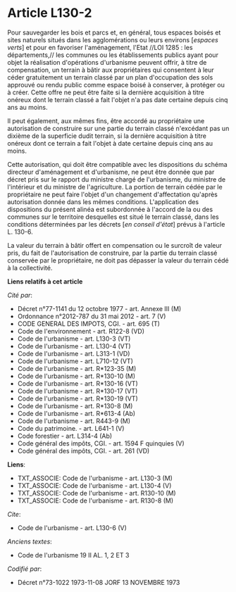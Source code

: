 # Article L130-2

Pour sauvegarder les bois et parcs et, en général, tous espaces boisés et sites naturels situés dans les agglomérations ou
leurs environs [*espaces verts*] et pour en favoriser l'aménagement, l'Etat //LOI  1285 : les départements,// les communes ou
les établissements publics ayant pour objet la réalisation d'opérations d'urbanisme peuvent offrir, à titre de compensation,
un terrain à bâtir aux propriétaires qui consentent à leur céder gratuitement un terrain classé par un plan d'occupation des
sols approuvé ou rendu public comme espace boisé à conserver, à protéger ou à créer. Cette offre ne peut être faite si la
dernière acquisition à titre onéreux dont le terrain classé a fait l'objet n'a pas date certaine depuis cinq ans au moins.

Il peut également, aux mêmes fins, être accordé au propriétaire une autorisation de construire sur une partie du terrain
classé n'excédant pas un dixième de la superficie dudit terrain, si la dernière acquisition à titre onéreux dont ce terrain a
fait l'objet à date certaine depuis cinq ans au moins.

Cette autorisation, qui doit être compatible avec les dispositions du schéma directeur d'aménagement et d'urbanisme, ne peut
être donnée que par décret pris sur le rapport du ministre chargé de l'urbanisme, du ministre de l'intérieur et du ministre
de l'agriculture. La portion de terrain cédée par le propriétaire ne peut faire l'objet d'un changement d'affectation
qu'après autorisation donnée dans les mêmes conditions. L'application des dispositions du présent alinéa est subordonnée à
l'accord de la ou des communes sur le territoire desquelles est situé le terrain classé, dans les conditions déterminées par
les décrets [*en conseil d'état*] prévus à l'article L. 130-6.

La valeur du terrain à bâtir offert en compensation ou le surcroît de valeur pris, du fait de l'autorisation de construire,
par la partie du terrain classé conservée par le propriétaire, ne doit pas dépasser la valeur du terrain cédé à la
collectivité.

**Liens relatifs à cet article**

_Cité par_:

  - Décret n°77-1141 du 12 octobre 1977 - art. Annexe III (M)
  - Ordonnance n°2012-787 du 31 mai 2012 - art. 7 (V)
  - CODE GENERAL DES IMPOTS, CGI. - art. 695 (T)
  - Code de l'environnement - art. R122-8 (VD)
  - Code de l'urbanisme - art. L130-3 (VT)
  - Code de l'urbanisme - art. L130-4 (VT)
  - Code de l'urbanisme - art. L313-1 (VD)
  - Code de l'urbanisme - art. L710-12 (VT)
  - Code de l'urbanisme - art. R*123-35 (M)
  - Code de l'urbanisme - art. R*130-10 (M)
  - Code de l'urbanisme - art. R*130-16 (VT)
  - Code de l'urbanisme - art. R*130-17 (VT)
  - Code de l'urbanisme - art. R*130-19 (VT)
  - Code de l'urbanisme - art. R*130-8 (M)
  - Code de l'urbanisme - art. R*613-4 (Ab)
  - Code de l'urbanisme - art. R443-9 (M)
  - Code du patrimoine. - art. L641-1 (V)
  - Code forestier - art. L314-4 (Ab)
  - Code général des impôts, CGI. - art. 1594 F quinquies (V)
  - Code général des impôts, CGI. - art. 261 (VD)

**Liens**:

  - TXT_ASSOCIE: Code de l'urbanisme - art. L130-3 (M)
  - TXT_ASSOCIE: Code de l'urbanisme - art. L130-4 (V)
  - TXT_ASSOCIE: Code de l'urbanisme - art. R130-10 (M)
  - TXT_ASSOCIE: Code de l'urbanisme - art. R130-8 (M)

_Cite_:

  - Code de l'urbanisme - art. L130-6 (V)

_Anciens textes_:

  - Code de l'urbanisme 19 II AL. 1, 2 ET 3

_Codifié par_:

  - Décret n°73-1022 1973-11-08 JORF 13 NOVEMBRE 1973
